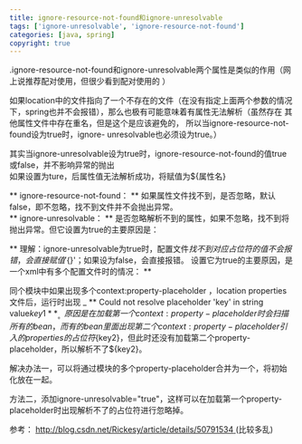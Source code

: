 ```yaml
---
title: ignore-resource-not-found和ignore-unresolvable
tags: ['ignore-unresolvable', 'ignore-resource-not-found']
categories: [java, spring]
copyright: true
---
```

.ignore-resource-not-found和ignore-unresolvable两个属性是类似的作用（网上说推荐配对使用，但很少看到配对使用的
）

如果location中的文件指向了一个不存在的文件（在没有指定上面两个参数的情况下，spring也并不会报错），那么也极有可能意味着有属性无法解析（虽然存在
其他属性文件中存在重名，但是这个是应该避免的，  所以当ignore-resource-not-found设为true时，ignore-
unresolvable也必须设为true。）

其实当ignore-unresolvable设为true时，ignore-resource-not-found的值true或false，并不影响异常的抛出  
如果设置为ture，后属性值无法解析成功，将赋值为${属性名}

  

** ignore-resource-not-found： ** 如果属性文件找不到，是否忽略，默认false，即不忽略，找不到文件并不会抛出异常。    
** ignore-unresolvable： ** 是否忽略解析不到的属性，如果不忽略，找不到将抛出异常。但它设置为true的主要原因是： 

** 理解：ignore-unresolvable为true时，配置文件${}找不到对应占位符的值 不会报错，会直接赋值'${}'；如果设为false，会直接报错。 设置它为true的主要原因，是一个xml中有多个配置文件时的情况： **

  

同个模块中如果出现多个context:property-placeholder ，location properties文件后，运行时出现 _ **
Could not resolve placeholder 'key' in string value${key1} ** _
。原因是在加载第一个context:property-placeholder时会扫描所有的bean，而有的bean里面出现第二个 context
:property-placeholder引入的properties的占位符${key2}，但此时还没有加载第二个property-
placeholder，所以解析不了${key2}。

解决办法一，可以将通过模块的多个property-placeholder合并为一个，将初始化放在一起。

方法二，添加ignore-unresolvable="true"，这样可以在加载第一个property-
placeholder时出现解析不了的占位符进行忽略掉。

  

参考：  [ http://blog.csdn.net/Rickesy/article/details/50791534
](http://blog.csdn.net/Rickesy/article/details/50791534) (比较多乱)  

